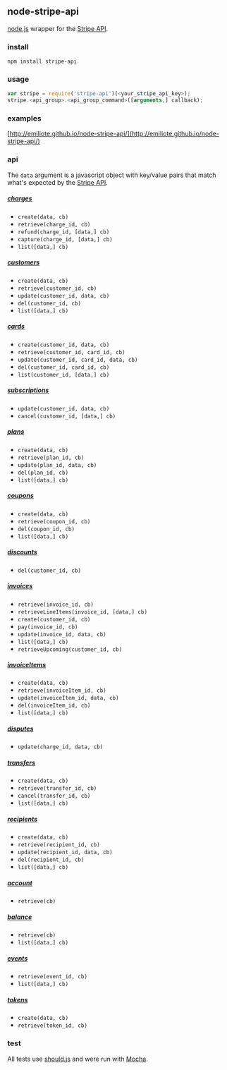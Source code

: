 ## node-stripe-api

[node.js](http://nodejs.org) wrapper for the [Stripe API](https://stripe.com/docs/api).


### install

    npm install stripe-api


### usage

```javascript
var stripe = require('stripe-api')(<your_stripe_api_key>);
stripe.<api_group>.<api_group_command>([arguments,] callback);
```

### examples

[http://emiliote.github.io/node-stripe-api/](http://emiliote.github.io/node-stripe-api/)


### api

The `data` argument is a javascript object with key/value pairs that match what's expected by the [Stripe API](https://stripe.com/docs/api).


##### [charges](https://stripe.com/docs/api#charges)

* `create(data, cb)`
* `retrieve(charge_id, cb)`
* `refund(charge_id, [data,] cb)`
* `capture(charge_id, [data,] cb)`
* `list([data,] cb)`


##### [customers](https://stripe.com/docs/api#customers)

* `create(data, cb)`
* `retrieve(customer_id, cb)`
* `update(customer_id, data, cb)`
* `del(customer_id, cb)`
* `list([data,] cb)`


##### [cards](https://stripe.com/docs/api#cards)

* `create(customer_id, data, cb)`
* `retrieve(customer_id, card_id, cb)`
* `update(customer_id, card_id, data, cb)`
* `del(customer_id, card_id, cb)`
* `list(customer_id, [data,] cb)`


##### [subscriptions](https://stripe.com/docs/api#subscriptions)

* `update(customer_id, data, cb)`
* `cancel(customer_id, [data,] cb)`


##### [plans](https://stripe.com/docs/api#plans)

* `create(data, cb)`
* `retrieve(plan_id, cb)`
* `update(plan_id, data, cb)`
* `del(plan_id, cb)`
* `list([data,] cb)`


##### [coupons](https://stripe.com/docs/api#coupons)

* `create(data, cb)`
* `retrieve(coupon_id, cb)`
* `del(coupon_id, cb)`
* `list([data,] cb)`


##### [discounts](https://stripe.com/docs/api#discounts)

* `del(customer_id, cb)`


##### [invoices](https://stripe.com/docs/api#invoices)

* `retrieve(invoice_id, cb)`
* `retrieveLineItems(invoice_id, [data,] cb)`
* `create(customer_id, cb)`
* `pay(invoice_id, cb)`
* `update(invoice_id, data, cb)`
* `list([data,] cb)`
* `retrieveUpcoming(customer_id, cb)`


##### [invoiceItems](https://stripe.com/docs/api#invoiceitems)

* `create(data, cb)`
* `retrieve(invoiceItem_id, cb)`
* `update(invoiceItem_id, data, cb)`
* `del(invoiceItem_id, cb)`
* `list([data,] cb)`


##### [disputes](https://stripe.com/docs/api#disputes)

* `update(charge_id, data, cb)`


##### [transfers](https://stripe.com/docs/api#transfers)

* `create(data, cb)`
* `retrieve(transfer_id, cb)`
* `cancel(transfer_id, cb)`
* `list([data,] cb)`


##### [recipients](https://stripe.com/docs/api#recipients)

* `create(data, cb)`
* `retrieve(recipient_id, cb)`
* `update(recipient_id, data, cb)`
* `del(recipient_id, cb)`
* `list([data,] cb)`


##### [account](https://stripe.com/docs/api#account)

* `retrieve(cb)`


##### [balance](https://stripe.com/docs/api#balance)

* `retrieve(cb)`
* `list([data,] cb)`


##### [events](https://stripe.com/docs/api#events)

* `retrieve(event_id, cb)`
* `list([data,] cb)`


##### [tokens](https://stripe.com/docs/api#tokens)

* `create(data, cb)`
* `retrieve(token_id, cb)`



### test

All tests use [should.js](https://github.com/visionmedia/should.js/) and were run with [Mocha](http://visionmedia.github.io/mocha/).

